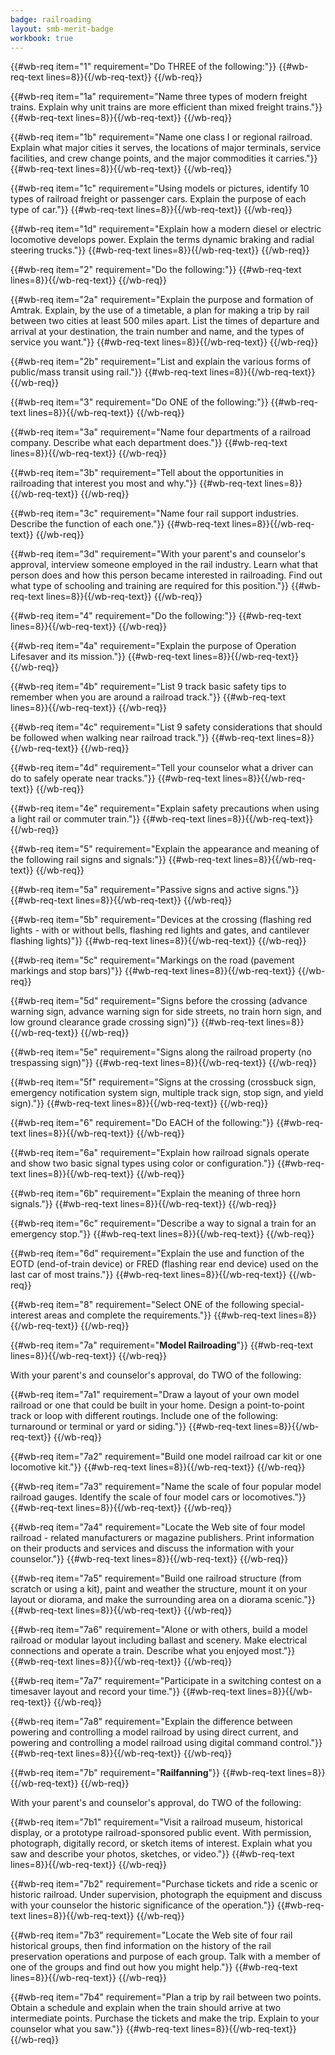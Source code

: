 ```yaml
---
badge: railroading
layout: smb-merit-badge
workbook: true
---
```



{{#wb-req item="1" requirement="Do THREE of the following:"}}
{{#wb-req-text lines=8}}{{/wb-req-text}}
{{/wb-req}}

{{#wb-req item="1a" requirement="Name three types of modern freight trains. Explain why unit trains are more efficient than mixed freight trains."}}
{{#wb-req-text lines=8}}{{/wb-req-text}}
{{/wb-req}}

{{#wb-req item="1b" requirement="Name one class I or regional railroad. Explain what major cities it serves, the locations of major terminals, service facilities, and crew change points, and the major commodities it carries."}}
{{#wb-req-text lines=8}}{{/wb-req-text}}
{{/wb-req}}

{{#wb-req item="1c" requirement="Using models or pictures, identify 10 types of railroad freight or passenger cars. Explain the purpose of each type of car."}}
{{#wb-req-text lines=8}}{{/wb-req-text}}
{{/wb-req}}

{{#wb-req item="1d" requirement="Explain how a modern diesel or electric locomotive develops power. Explain the terms dynamic braking and radial steering trucks."}}
{{#wb-req-text lines=8}}{{/wb-req-text}}
{{/wb-req}}

{{#wb-req item="2" requirement="Do the following:"}}
{{#wb-req-text lines=8}}{{/wb-req-text}}
{{/wb-req}}

{{#wb-req item="2a" requirement="Explain the purpose and formation of Amtrak. Explain, by the use of a timetable, a plan for making a trip by rail between two cities at least 500 miles apart. List the times of departure and arrival at your destination, the train number and name, and the types of service you want."}}
{{#wb-req-text lines=8}}{{/wb-req-text}}
{{/wb-req}}

{{#wb-req item="2b" requirement="List and explain the various forms of public/mass transit using rail."}}
{{#wb-req-text lines=8}}{{/wb-req-text}}
{{/wb-req}}

{{#wb-req item="3" requirement="Do ONE of the following:"}}
{{#wb-req-text lines=8}}{{/wb-req-text}}
{{/wb-req}}

{{#wb-req item="3a" requirement="Name four departments of a railroad company. Describe what each department does."}}
{{#wb-req-text lines=8}}{{/wb-req-text}}
{{/wb-req}}

{{#wb-req item="3b" requirement="Tell about the opportunities in railroading that interest you most and why."}}
{{#wb-req-text lines=8}}{{/wb-req-text}}
{{/wb-req}}

{{#wb-req item="3c" requirement="Name four rail support industries. Describe the function of each one."}}
{{#wb-req-text lines=8}}{{/wb-req-text}}
{{/wb-req}}

{{#wb-req item="3d" requirement="With your parent's and counselor's approval, interview someone employed in the rail industry. Learn what that person does and how this person became interested in railroading. Find out what type of schooling and training are required for this position."}}
{{#wb-req-text lines=8}}{{/wb-req-text}}
{{/wb-req}}

{{#wb-req item="4" requirement="Do the following:"}}
{{#wb-req-text lines=8}}{{/wb-req-text}}
{{/wb-req}}

{{#wb-req item="4a" requirement="Explain the purpose of Operation Lifesaver and its mission."}}
{{#wb-req-text lines=8}}{{/wb-req-text}}
{{/wb-req}}

{{#wb-req item="4b" requirement="List 9 track basic safety tips to remember when you are around a railroad track."}}
{{#wb-req-text lines=8}}{{/wb-req-text}}
{{/wb-req}}

{{#wb-req item="4c" requirement="List 9 safety considerations that should be followed when walking near railroad track."}}
{{#wb-req-text lines=8}}{{/wb-req-text}}
{{/wb-req}}

{{#wb-req item="4d" requirement="Tell your counselor what a driver can do to safely operate near tracks."}}
{{#wb-req-text lines=8}}{{/wb-req-text}}
{{/wb-req}}

{{#wb-req item="4e" requirement="Explain safety precautions when using a light rail or commuter train."}}
{{#wb-req-text lines=8}}{{/wb-req-text}}
{{/wb-req}}

{{#wb-req item="5" requirement="Explain the appearance and meaning of the following rail signs and signals:"}}
{{#wb-req-text lines=8}}{{/wb-req-text}}
{{/wb-req}}

{{#wb-req item="5a" requirement="Passive signs and active signs."}}
{{#wb-req-text lines=8}}{{/wb-req-text}}
{{/wb-req}}

{{#wb-req item="5b" requirement="Devices at the crossing (flashing red lights - with or without bells, flashing red lights and gates, and cantilever flashing lights)"}}
{{#wb-req-text lines=8}}{{/wb-req-text}}
{{/wb-req}}

{{#wb-req item="5c" requirement="Markings on the road (pavement markings and stop bars)"}}
{{#wb-req-text lines=8}}{{/wb-req-text}}
{{/wb-req}}

{{#wb-req item="5d" requirement="Signs before the crossing (advance warning sign, advance warning sign for side streets, no train horn sign, and low ground clearance grade crossing sign)"}}
{{#wb-req-text lines=8}}{{/wb-req-text}}
{{/wb-req}}

{{#wb-req item="5e" requirement="Signs along the railroad property (no trespassing sign)"}}
{{#wb-req-text lines=8}}{{/wb-req-text}}
{{/wb-req}}

{{#wb-req item="5f" requirement="Signs at the crossing (crossbuck sign, emergency notification system sign, multiple track sign, stop sign, and yield sign)."}}
{{#wb-req-text lines=8}}{{/wb-req-text}}
{{/wb-req}}

{{#wb-req item="6" requirement="Do EACH of the following:"}}
{{#wb-req-text lines=8}}{{/wb-req-text}}
{{/wb-req}}

{{#wb-req item="6a" requirement="Explain how railroad signals operate and show two basic signal types using color or configuration."}}
{{#wb-req-text lines=8}}{{/wb-req-text}}
{{/wb-req}}

{{#wb-req item="6b" requirement="Explain the meaning of three horn signals."}}
{{#wb-req-text lines=8}}{{/wb-req-text}}
{{/wb-req}}

{{#wb-req item="6c" requirement="Describe a way to signal a train for an emergency stop."}}
{{#wb-req-text lines=8}}{{/wb-req-text}}
{{/wb-req}}

{{#wb-req item="6d" requirement="Explain the use and function of the EOTD (end-of-train device) or FRED (flashing rear end device) used on the last car of most trains."}}
{{#wb-req-text lines=8}}{{/wb-req-text}}
{{/wb-req}}

{{#wb-req item="8" requirement="Select ONE of the following special-interest areas and complete the requirements."}}
{{#wb-req-text lines=8}}{{/wb-req-text}}
{{/wb-req}}

{{#wb-req item="7a" requirement="**Model Railroading**"}}
{{#wb-req-text lines=8}}{{/wb-req-text}}
{{/wb-req}}

With your parent's and counselor's approval, do TWO of the following:

{{#wb-req item="7a1" requirement="Draw a layout of your own model railroad or one that could be built in your home. Design a point-to-point track or loop with different routings. Include one of the following: turnaround or terminal or yard or siding."}}
{{#wb-req-text lines=8}}{{/wb-req-text}}
{{/wb-req}}

{{#wb-req item="7a2" requirement="Build one model railroad car kit or one locomotive kit."}}
{{#wb-req-text lines=8}}{{/wb-req-text}}
{{/wb-req}}

{{#wb-req item="7a3" requirement="Name the scale of four popular model railroad gauges. Identify the scale of four model cars or locomotives."}}
{{#wb-req-text lines=8}}{{/wb-req-text}}
{{/wb-req}}

{{#wb-req item="7a4" requirement="Locate the Web site of four model railroad - related manufacturers or magazine publishers. Print information on their products and services and discuss the information with your counselor."}}
{{#wb-req-text lines=8}}{{/wb-req-text}}
{{/wb-req}}

{{#wb-req item="7a5" requirement="Build one railroad structure (from scratch or using a kit), paint and weather the structure, mount it on your layout or diorama, and make the surrounding area on a diorama scenic."}}
{{#wb-req-text lines=8}}{{/wb-req-text}}
{{/wb-req}}

{{#wb-req item="7a6" requirement="Alone or with others, build a model railroad or modular layout including ballast and scenery. Make electrical connections and operate a train. Describe what you enjoyed most."}}
{{#wb-req-text lines=8}}{{/wb-req-text}}
{{/wb-req}}

{{#wb-req item="7a7" requirement="Participate in a switching contest on a timesaver layout and record your time."}}
{{#wb-req-text lines=8}}{{/wb-req-text}}
{{/wb-req}}

{{#wb-req item="7a8" requirement="Explain the difference between powering and controlling a model railroad by using direct current, and powering and controlling a model railroad using digital command control."}}
{{#wb-req-text lines=8}}{{/wb-req-text}}
{{/wb-req}}

{{#wb-req item="7b" requirement="**Railfanning**"}}
{{#wb-req-text lines=8}}{{/wb-req-text}}
{{/wb-req}}

With your parent's and counselor's approval, do TWO of the following:

{{#wb-req item="7b1" requirement="Visit a railroad museum, historical display, or a prototype railroad-sponsored public event. With permission, photograph, digitally record, or sketch items of interest. Explain what you saw and describe your photos, sketches, or video."}}
{{#wb-req-text lines=8}}{{/wb-req-text}}
{{/wb-req}}

{{#wb-req item="7b2" requirement="Purchase tickets and ride a scenic or historic railroad. Under supervision, photograph the equipment and discuss with your counselor the historic significance of the operation."}}
{{#wb-req-text lines=8}}{{/wb-req-text}}
{{/wb-req}}

{{#wb-req item="7b3" requirement="Locate the Web site of four rail historical groups, then find information on the history of the rail preservation operations and purpose of each group. Talk with a member of one of the groups and find out how you might help."}}
{{#wb-req-text lines=8}}{{/wb-req-text}}
{{/wb-req}}

{{#wb-req item="7b4" requirement="Plan a trip by rail between two points. Obtain a schedule and explain when the train should arrive at two intermediate points. Purchase the tickets and make the trip. Explain to your counselor what you saw."}}
{{#wb-req-text lines=8}}{{/wb-req-text}}
{{/wb-req}}
